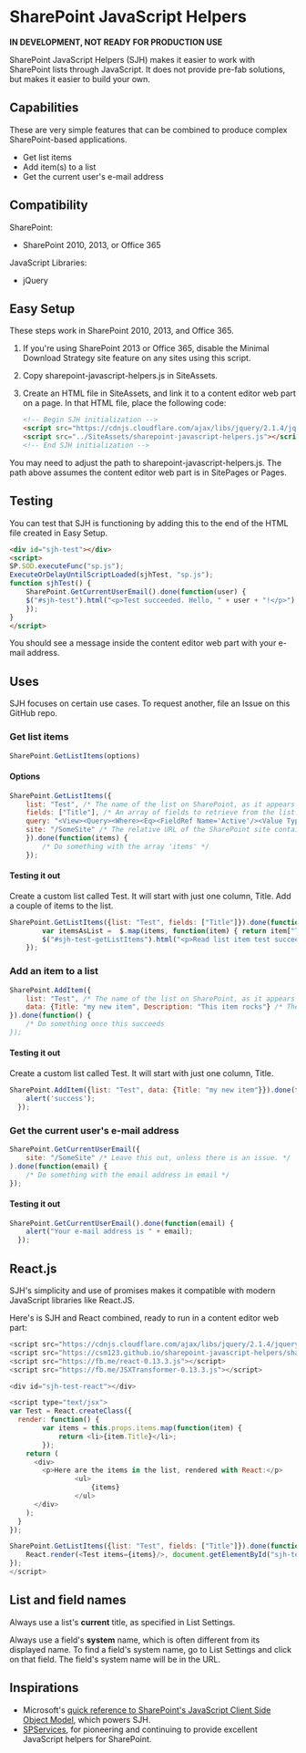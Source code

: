 # SharePoint JavaScript Helpers

**IN DEVELOPMENT, NOT READY FOR PRODUCTION USE**

SharePoint JavaScript Helpers (SJH) makes it easier to work with SharePoint lists through JavaScript. It does not provide pre-fab solutions, but makes it easier to build your own.

## Capabilities

These are very simple features that can be combined to produce complex SharePoint-based applications.

- Get list items
- Add item(s) to a list
- Get the current user's e-mail address

## Compatibility

SharePoint:

- SharePoint 2010, 2013, or Office 365

JavaScript Libraries:

- jQuery

## Easy Setup

These steps work in SharePoint 2010, 2013, and Office 365.

1. If you're using SharePoint 2013 or Office 365, disable the Minimal Download Strategy site feature on any sites using this script.

2. Copy sharepoint-javascript-helpers.js in SiteAssets.

3. Create an HTML file in SiteAssets, and link it to a content editor web part on a page. In that HTML file, place the following code:
	```html
	<!-- Begin SJH initialization -->
	<script src="https://cdnjs.cloudflare.com/ajax/libs/jquery/2.1.4/jquery.min.js"></script>
	<script src="../SiteAssets/sharepoint-javascript-helpers.js"></script>
	<!-- End SJH initialization -->
	```
You may need to adjust the path to sharepoint-javascript-helpers.js. The path above assumes the content editor web part is in SitePages or Pages.

## Testing

You can test that SJH is functioning by adding this to the end of the HTML file created in Easy Setup.

```html
<div id="sjh-test"></div>
<script>
SP.SOD.executeFunc("sp.js");
ExecuteOrDelayUntilScriptLoaded(sjhTest, "sp.js");
function sjhTest() {
	SharePoint.GetCurrentUserEmail().done(function(user) {
    $("#sjh-test").html("<p>Test succeeded. Hello, " + user + "!</p>");
    });
}
</script>
```

You should see a message inside the content editor web part with your e-mail address.

## Uses

SJH focuses on certain use cases. To request another, file an Issue on this GitHub repo.

### Get list items

```javascript
SharePoint.GetListItems(options)
```

#### Options

```javascript
SharePoint.GetListItems({
	list: "Test", /* The name of the list on SharePoint, as it appears in the list URL. */
	fields: ["Title"], /* An array of fields to retrieve from the list. */
	query: "<View><Query><Where><Eq><FieldRef Name='Active'/><Value Type='Boolean'>1</Value></Eq></Where></Query></View>" /* OPTIONAL: A query to filter, sort, or limit the list items returned. It is written in CAML, Microsoft's preferred method for querying SharePoint lists. Leave this out to return all. */,
	site: "/SomeSite" /* The relative URL of the SharePoint site containing the list. Leave this out to use the current site. */
	}).done(function(items) {
		/* Do something with the array 'items' */
	});
```

#### Testing it out

Create a custom list called Test. It will start with just one column, Title. Add a couple of items to the list.

```javascript
SharePoint.GetListItems({list: "Test", fields: ["Title"]}).done(function(items) {
		var itemsAsList =  $.map(items, function(item) { return item["Title"]; }).join(", ");
		$("#sjh-test-getListItems").html("<p>Read list item test succeed. Here are the items from Test: " + itemsAsList);
	});
```
### Add an item to a list

```javascript
SharePoint.AddItem({
	list: "Test", /* The name of the list on SharePoint, as it appears in the list URL. */
	data: {Title: "my new item", Description: "This item rocks"} /* The data you'd like to add, as a JavaScript object. Field names must match the system names of the fields (see section below called List and Field Names. */
}).done(function() {
	/* Do something once this succeeds
});
```

#### Testing it out

Create a custom list called Test. It will start with just one column, Title.

```javascript
SharePoint.AddItem({list: "Test", data: {Title: "my new item"}}).done(function() {
    alert('success');
  });
```

### Get the current user's e-mail address

```javascript
SharePoint.GetCurrentUserEmail({
	site: "/SomeSite" /* Leave this out, unless there is an issue. */
).done(function(email) {
	/* Do something with the email address in email */
});
```


#### Testing it out

```javascript
SharePoint.GetCurrentUserEmail().done(function(email) {
    alert("Your e-mail address is " + email);
  });
```

## React.js

SJH's simplicity and use of promises makes it compatible with modern JavaScript libraries like React.JS.

Here's is SJH and React combined, ready to run in a content editor web part:

```javascript
<script src="https://cdnjs.cloudflare.com/ajax/libs/jquery/2.1.4/jquery.min.js"></script>
<script src="https://csm123.github.io/sharepoint-javascript-helpers/sharepoint-javascript-helpers.js"></script>
<script src="https://fb.me/react-0.13.3.js"></script>
<script src="https://fb.me/JSXTransformer-0.13.3.js"></script>

<div id="sjh-test-react"></div>

<script type="text/jsx">
var Test = React.createClass({
  render: function() {
		var items = this.props.items.map(function(item) {
			return <li>{item.Title}</li>;
		});
    return (
      <div>
        <p>Here are the items in the list, rendered with React:</p>
				<ul>
					{items}
				</ul>
      </div>
    );
  }
});

SharePoint.GetListItems({list: "Test", fields: ["Title"]}).done(function(items) {
	React.render(<Test items={items}/>, document.getElementById("sjh-test-react"));
});
</script>
```

## List and field names

Always use a list's **current** title, as specified in List Settings.

Always use a field's **system** name, which is often different from its displayed name. To find a field's system name, go to List Settings and click on that field. The field's system name will be in the URL.

## Inspirations

- Microsoft's [quick reference to SharePoint's JavaScript Client Side Object Model](https://msdn.microsoft.com/en-us/library/office/jj163201.aspx), which powers SJH.
- [SPServices](https://spservices.codeplex.com/), for pioneering and continuing to provide excellent JavaScript helpers for SharePoint.
